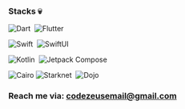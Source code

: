 <!-- ## Hi there 👋


**codeZe-us/codeZe-us** is a ✨ _special_ ✨ repository because its `README.md` (this file) appears on your GitHub profile.

Here are some ideas to get you started:

- 🔭 I’m currently working on ...
- 🌱 I’m currently learning ...
- 👯 I’m looking to collaborate on ...
- 🤔 I’m looking for help with ...
- 💬 Ask me about ...
- 📫 How to reach me: ...
- 😄 Pronouns: ...
- ⚡ Fun fact: ...
-->
### Stacks 💀

![Dart](https://img.shields.io/badge/Dart-05122A?style=flat&logo=dart)&nbsp;
![Flutter](https://img.shields.io/badge/Flutter-02569B?style=flat&logo=flutter)&nbsp;

![Swift](https://img.shields.io/badge/Swift-05122A?style=flat&logo=swift)&nbsp;
![SwiftUI](https://img.shields.io/badge/SwiftUI-000000?style=flat&logo=swift)&nbsp;

![Kotlin](https://img.shields.io/badge/Kotlin-000000?style=flat&logo=kotlin)&nbsp;
![Jetpack Compose](https://img.shields.io/badge/Jetpack_Compose-000000?style=flat&logo=jetpackcompose)&nbsp;

![Cairo](https://img.shields.io/badge/Cairo-orange?style=flat&logo=cairo)
![Starknet](https://img.shields.io/badge/Starknet-blue?style=flat&logo=starknet)&nbsp;
![Dojo](https://img.shields.io/badge/Dojo-red?style=flat&logo=dojo)&nbsp;

### Reach me via: codezeusemail@gmail.com

<br/>


